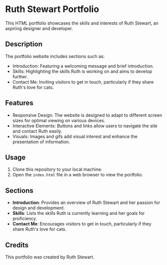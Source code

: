 # Ruth Stewart Portfolio

This HTML portfolio showcases the skills and interests of Ruth Stewart, an aspiring designer and developer.

## Description

The portfolio website includes sections such as:
- Introduction: Featuring a welcoming message and brief introduction.
- Skills: Highlighting the skills Ruth is working on and aims to develop further.
- Contact Me: Inviting visitors to get in touch, particularly if they share Ruth's love for cats.

## Features

- Responsive Design: The website is designed to adapt to different screen sizes for optimal viewing on various devices.
- Interactive Elements: Buttons and links allow users to navigate the site and contact Ruth easily.
- Visuals: Images and gifs add visual interest and enhance the presentation of information.

## Usage

1. Clone this repository to your local machine.
2. Open the `index.html` file in a web browser to view the portfolio.

## Sections

- **Introduction**: Provides an overview of Ruth Stewart and her passion for design and development.
- **Skills**: Lists the skills Ruth is currently learning and her goals for proficiency.
- **Contact Me**: Encourages visitors to get in touch, particularly if they share Ruth's love for cats.

## Credits

This portfolio was created by Ruth Stewart.

